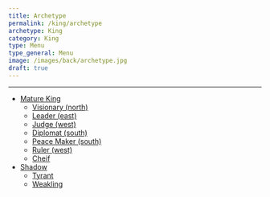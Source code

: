 ```yaml
---
title: Archetype
permalink: /king/archetype
archetype: King
category: King
type: Menu
type_general: Menu
image: /images/back/archetype.jpg
draft: true
---
```


---
- [Mature King](/king/archetype/mature_king)
  - [Visionary (north)](/king/archetype/mature_king/visionary_(north))
  - [Leader (east)](/king/archetype/mature_king/leader_(east))
  - [Judge (west)](/king/archetype/mature_king/judge_(west))
  - [Diplomat (south)](/king/archetype/mature_king/diplomat_(south))
  - [Peace Maker (south)](/king/archetype/mature_king/peace_maker_(south))
  - [Ruler (west)](/king/archetype/mature_king/ruler_(west))
  - [Cheif](/king/archetype/mature_king/cheif)
- [Shadow](/king/archetype/shadow)
  - [Tyrant](/king/archetype/shadow/tyrant)
  - [Weakling](/king/archetype/shadow/weakling)

